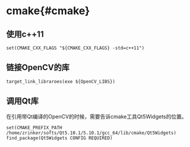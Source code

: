 cmake{#cmake}
===========================

## 使用c++11
~~~{.cmake}
set(CMAKE_CXX_FLAGS "${CMAKE_CXX_FLAGS} -std=c++11")
~~~

## 链接OpenCV的库
~~~{.cmake}
target_link_libraroes(exe ${OpenCV_LIBS})
~~~

## 调用Qt库
在引用带Qt编译的OpenCV的时候，需要告诉cmake工具Qt5Widgets的位置。
~~~{.cmake}
set(CMAKE_PREFIX_PATH /home/zrinker/softs/Qt5.10.1/5.10.1/gcc_64/lib/cmake/Qt5Widgets)
find_package(Qt5Widgets CONFIG REQUIRED)
~~~
